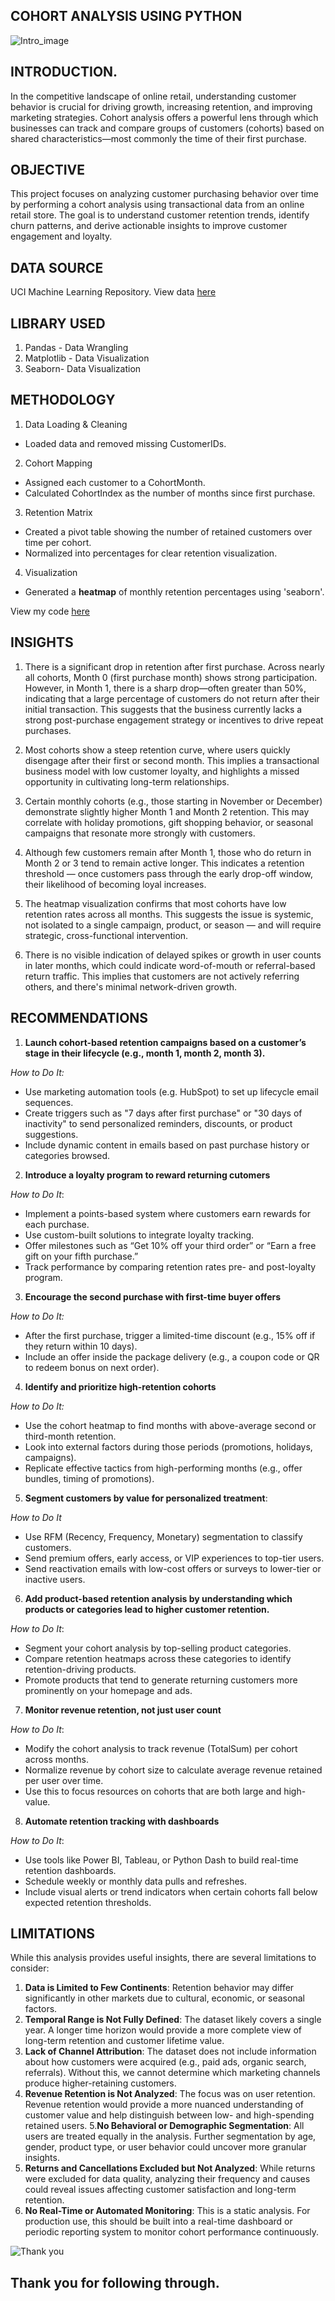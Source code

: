## COHORT ANALYSIS USING PYTHON
![Intro_image](https://github.com/Temperance-Godwin/COHORT-ANALYSIS/blob/main/Intro.png)

## INTRODUCTION.
In the competitive landscape of online retail, understanding customer behavior is crucial for driving growth, increasing retention, and improving marketing strategies. Cohort analysis offers a powerful lens through which businesses can track and compare groups of customers (cohorts) based on shared characteristics—most commonly the time of their first purchase.

## OBJECTIVE
This project focuses on analyzing customer purchasing behavior over time by performing a cohort analysis using transactional data from an online retail store. The goal is to understand customer retention trends, identify churn patterns, and derive actionable insights to improve customer engagement and loyalty.

## DATA SOURCE
UCI Machine Learning Repository. View data [here](https://archive.ics.uci.edu/dataset/352/online+retail)

## LIBRARY USED
1. Pandas - Data Wrangling
2. Matplotlib - Data Visualization
3. Seaborn- Data Visualization

## METHODOLOGY
1. Data Loading & Cleaning
- Loaded data and removed missing CustomerIDs.
2. Cohort Mapping
- Assigned each customer to a CohortMonth.
- Calculated CohortIndex as the number of months since first purchase.
3. Retention Matrix
- Created a pivot table showing the number of retained customers over time per cohort.
- Normalized into percentages for clear retention visualization.
4. Visualization
- Generated a **heatmap** of monthly retention percentages using 'seaborn'.

View my code [here](https://github.com/Temperance-Godwin/COHORT-ANALYSIS/blob/main/Cohort%20Analysis.ipynb)

## INSIGHTS

1. There is a significant drop in retention after first purchase. Across nearly all cohorts, Month 0 (first purchase month) shows strong participation. However, in Month 1, there is a sharp drop—often greater than 50%, indicating that a large percentage of customers do not return after their initial transaction. This suggests that the business currently lacks a strong post-purchase engagement strategy or incentives to drive repeat purchases.

2. Most cohorts show a steep retention curve, where users quickly disengage after their first or second month. This implies a transactional business model with low customer loyalty, and highlights a missed opportunity in cultivating long-term relationships.

3. Certain monthly cohorts (e.g., those starting in November or December) demonstrate slightly higher Month 1 and Month 2 retention. This may correlate with holiday promotions, gift shopping behavior, or seasonal campaigns that resonate more strongly with customers.

4. Although few customers remain after Month 1, those who do return in Month 2 or 3 tend to remain active longer. This indicates a retention threshold — once customers pass through the early drop-off window, their likelihood of becoming loyal increases.

5. The heatmap visualization confirms that most cohorts have low retention rates across all months. This suggests the issue is systemic, not isolated to a single campaign, product, or season — and will require strategic, cross-functional intervention.

6. There is no visible indication of delayed spikes or growth in user counts in later months, which could indicate word-of-mouth or referral-based return traffic. This implies that customers are not actively referring others, and there's minimal network-driven growth.

## RECOMMENDATIONS
1. **Launch cohort-based retention campaigns based on a customer’s stage in their lifecycle (e.g., month 1, month 2, month 3).**
   
*How to Do It:*
- Use marketing automation tools (e.g. HubSpot) to set up lifecycle email sequences.
- Create triggers such as "7 days after first purchase" or "30 days of inactivity" to send personalized reminders, discounts, or product suggestions.
- Include dynamic content in emails based on past purchase history or categories browsed.

2. **Introduce a loyalty program to reward returning cutomers**

*How to Do It*:
- Implement a points-based system where customers earn rewards for each purchase.
- Use custom-built solutions to integrate loyalty tracking.
- Offer milestones such as “Get 10% off your third order” or “Earn a free gift on your fifth purchase.”
- Track performance by comparing retention rates pre- and post-loyalty program.

3. **Encourage the second purchase with first-time buyer offers**

*How to Do It:*
- After the first purchase, trigger a limited-time discount (e.g., 15% off if they return within 10 days).
- Include an offer inside the package delivery (e.g., a coupon code or QR to redeem bonus on next order).

4. **Identify and prioritize high-retention cohorts**
   
*How to Do It:*
- Use the cohort heatmap to find months with above-average second or third-month retention.
- Look into external factors during those periods (promotions, holidays, campaigns).
- Replicate effective tactics from high-performing months (e.g., offer bundles, timing of promotions).

5. **Segment customers by value for personalized treatment**:

*How to Do It*
- Use RFM (Recency, Frequency, Monetary) segmentation to classify customers.
- Send premium offers, early access, or VIP experiences to top-tier users.
- Send reactivation emails with low-cost offers or surveys to lower-tier or inactive users.

6. **Add product-based retention analysis by understanding which products or categories lead to higher customer retention.**
   
*How to Do It*:
- Segment your cohort analysis by top-selling product categories.
- Compare retention heatmaps across these categories to identify retention-driving products.
- Promote products that tend to generate returning customers more prominently on your homepage and ads.

7. **Monitor revenue retention, not just user count**
   
*How to Do It*:
- Modify the cohort analysis to track revenue (TotalSum) per cohort across months.
- Normalize revenue by cohort size to calculate average revenue retained per user over time.
- Use this to focus resources on cohorts that are both large and high-value.

8. **Automate retention tracking with dashboards**
   
*How to Do It*:
- Use tools like Power BI, Tableau, or Python Dash to build real-time retention dashboards.
- Schedule weekly or monthly data pulls and refreshes.
- Include visual alerts or trend indicators when certain cohorts fall below expected retention thresholds.

## LIMITATIONS
While this analysis provides useful insights, there are several limitations to consider:
1. **Data is Limited to Few Continents**: Retention behavior may differ significantly in other markets due to cultural, economic, or seasonal factors.
2. **Temporal Range is Not Fully Defined**: The dataset likely covers a single year. A longer time horizon would provide a more complete view of long-term retention and customer lifetime value.
3. **Lack of Channel Attribution**: The dataset does not include information about how customers were acquired (e.g., paid ads, organic search, referrals). Without this, we cannot determine which marketing channels produce higher-retaining customers.
4. **Revenue Retention is Not Analyzed**: The focus was on user retention. Revenue retention would provide a more nuanced understanding of customer value and help distinguish between low- and high-spending retained users.
5.**No Behavioral or Demographic Segmentation**: All users are treated equally in the analysis. Further segmentation by age, gender, product type, or user behavior could uncover more granular insights.
6. **Returns and Cancellations Excluded but Not Analyzed**: While returns were excluded for data quality, analyzing their frequency and causes could reveal issues affecting customer satisfaction and long-term retention.
7. **No Real-Time or Automated Monitoring**: This is a static analysis. For production use, this should be built into a real-time dashboard or periodic reporting system to monitor cohort performance continuously.

![Thank you](https://github.com/Temperance-Godwin/Forbes-world-billionaires-2022/assets/156975460/f6563ba6-1ad6-4d34-a3f3-8e7fbdf654df)

## Thank you for following through.

